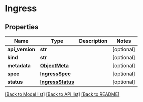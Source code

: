 # Ingress

## Properties
Name | Type | Description | Notes
------------ | ------------- | ------------- | -------------
**api_version** | **str** |  | [optional] 
**kind** | **str** |  | [optional] 
**metadata** | [**ObjectMeta**](ObjectMeta.md) |  | [optional] 
**spec** | [**IngressSpec**](IngressSpec.md) |  | [optional] 
**status** | [**IngressStatus**](IngressStatus.md) |  | [optional] 

[[Back to Model list]](../README.md#documentation-for-models) [[Back to API list]](../README.md#documentation-for-api-endpoints) [[Back to README]](../README.md)

